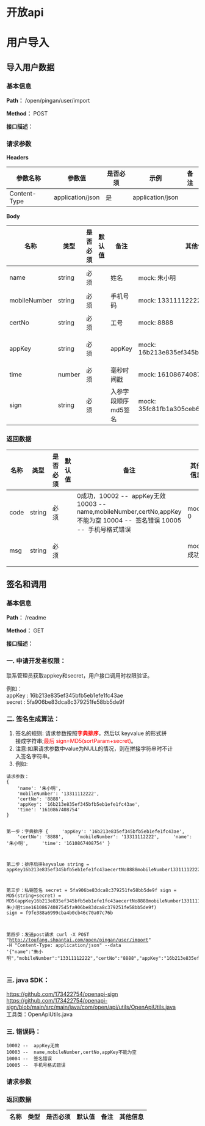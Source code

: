
 <h1 class="curproject-name"> 开放api </h1> 
 


# 用户导入

## 导入用户数据
<a id=导入用户数据> </a>
### 基本信息

**Path：** /open/pingan/user/import

**Method：** POST

**接口描述：**


### 请求参数
**Headers**

| 参数名称  | 参数值  |  是否必须 | 示例  | 备注  |
| ------------ | ------------ | ------------ | ------------ | ------------ |
| Content-Type  |  application/json | 是  |  application/json |   |
**Body**

<table>
  <thead class="ant-table-thead">
    <tr>
      <th key=name>名称</th><th key=type>类型</th><th key=required>是否必须</th><th key=default>默认值</th><th key=desc>备注</th><th key=sub>其他信息</th>
    </tr>
  </thead><tbody className="ant-table-tbody"><tr key=0-0><td key=0><span style="padding-left: 0px"><span style="color: #8c8a8a"></span> name</span></td><td key=1><span>string</span></td><td key=2>必须</td><td key=3></td><td key=4><span style="white-space: pre-wrap">姓名</span></td><td key=5><p key=5><span style="font-weight: '700'">mock: </span><span>朱小明</span></p></td></tr><tr key=0-1><td key=0><span style="padding-left: 0px"><span style="color: #8c8a8a"></span> mobileNumber</span></td><td key=1><span>string</span></td><td key=2>必须</td><td key=3></td><td key=4><span style="white-space: pre-wrap">手机号码</span></td><td key=5><p key=5><span style="font-weight: '700'">mock: </span><span>13311112222</span></p></td></tr><tr key=0-2><td key=0><span style="padding-left: 0px"><span style="color: #8c8a8a"></span> certNo</span></td><td key=1><span>string</span></td><td key=2>必须</td><td key=3></td><td key=4><span style="white-space: pre-wrap">工号</span></td><td key=5><p key=5><span style="font-weight: '700'">mock: </span><span>8888</span></p></td></tr><tr key=0-3><td key=0><span style="padding-left: 0px"><span style="color: #8c8a8a"></span> appKey</span></td><td key=1><span>string</span></td><td key=2>必须</td><td key=3></td><td key=4><span style="white-space: pre-wrap">appKey</span></td><td key=5><p key=5><span style="font-weight: '700'">mock: </span><span>16b213e835ef345bfb5eb1efe1fc43ae</span></p></td></tr><tr key=0-4><td key=0><span style="padding-left: 0px"><span style="color: #8c8a8a"></span> time</span></td><td key=1><span>number</span></td><td key=2>必须</td><td key=3></td><td key=4><span style="white-space: pre-wrap">毫秒时间戳</span></td><td key=5><p key=5><span style="font-weight: '700'">mock: </span><span>1610867408754</span></p></td></tr><tr key=0-5><td key=0><span style="padding-left: 0px"><span style="color: #8c8a8a"></span> sign</span></td><td key=1><span>string</span></td><td key=2>必须</td><td key=3></td><td key=4><span style="white-space: pre-wrap">入参字段顺序md5签名</span></td><td key=5><p key=5><span style="font-weight: '700'">mock: </span><span>35fc81fb1a305ceb6a7a79857e5b9a25</span></p></td></tr>
               </tbody>
              </table>
            
### 返回数据

<table>
  <thead class="ant-table-thead">
    <tr>
      <th key=name>名称</th><th key=type>类型</th><th key=required>是否必须</th><th key=default>默认值</th><th key=desc>备注</th><th key=sub>其他信息</th>
    </tr>
  </thead><tbody className="ant-table-tbody"><tr key=0-0><td key=0><span style="padding-left: 0px"><span style="color: #8c8a8a"></span> code</span></td><td key=1><span>string</span></td><td key=2>必须</td><td key=3></td><td key=4><span style="white-space: pre-wrap">0成功，10002 --  appKey无效 10003 --  name,mobileNumber,certNo,appKey不能为空 10004 --  签名错误 10005 --  手机号格式错误</span></td><td key=5><p key=5><span style="font-weight: '700'">mock: </span><span>0</span></p></td></tr><tr key=0-1><td key=0><span style="padding-left: 0px"><span style="color: #8c8a8a"></span> msg</span></td><td key=1><span>string</span></td><td key=2>必须</td><td key=3></td><td key=4><span style="white-space: pre-wrap"></span></td><td key=5><p key=5><span style="font-weight: '700'">mock: </span><span>成功</span></p></td></tr>
               </tbody>
              </table>
            
## 签名和调用
<a id=签名和调用> </a>
### 基本信息

**Path：** /readme

**Method：** GET

**接口描述：**
<h3>一. 申请开发者权限：</h3>
<p>联系管理员获取appkey和secret，用户接口调用时权限验证。</p>
<p>例如：<br>
appKey : 16b213e835ef345bfb5eb1efe1fc43ae<br>
secret : 5fa906be83dca8c379251fe58bb5de9f</p>
<h3>二. 签名生成算法：</h3>
<ol>
<li>签名的规则: 请求参数按照<span class="colour" style="color:rgb(255, 0, 0)"><strong>字典排序</strong></span>，然后以 keyvalue 的形式拼<br>
接成字符串;<span class="colour" style="color:rgb(255, 0, 0)">最后 sign=MD5(sortParam+secret)</span>。</li>
<li>注意:如果请求参数中value为NULL的情况，则在拼接字符串时不计<br>
入签名字符串。</li>
<li>例如:</li>
</ol>
<pre><code>请求参数：
{
&nbsp; &nbsp; 'name': '朱小明',
&nbsp; &nbsp; 'mobileNumber': '13311112222',
&nbsp; &nbsp; 'certNo': '8888',
&nbsp; &nbsp; 'appKey': '16b213e835ef345bfb5eb1efe1fc43ae',
&nbsp; &nbsp; 'time': '1610867408754'
}

第一步：字典排序
{
&nbsp; &nbsp; 'appKey': '16b213e835ef345bfb5eb1efe1fc43ae',
&nbsp; &nbsp; 'certNo': '8888',
&nbsp; &nbsp; 'mobileNumber': '13311112222',
&nbsp; &nbsp; 'name': '朱小明',
&nbsp; &nbsp; 'time': '1610867408754'
}

第二步：排序后拼keyvalue
string = appKey16b213e835ef345bfb5eb1efe1fc43aecertNo8888mobileNumber13311112222name

第三步：私钥签名
secret = 5fa906be83dca8c379251fe58bb5de9f
sign = MD5(string+secret) = MD5(appKey16b213e835ef345bfb5eb1efe1fc43aecertNo8888mobileNumber13311112222name朱小明time16108674087545fa906be83dca8c379251fe58bb5de9f)
sign = f9fe388a6999cba4b0cb46c70a07c76b

第四步：发送post请求
curl -X POST "http://toufang.shpantai.com/open/pingan/user/import" -H "Content-Type: application/json" --data '{"name":"朱小明","mobileNumber":"13311112222","certNo":"8888","appKey":"16b213e835ef345bfb5eb1efe1fc43ae","time":"1610867408754","sign":"f9fe388a6999cba4b0cb46c70a07c76b"}'
</code></pre>
<h3>三. java SDK：</h3>
<p><a href="https://github.com/173422754/openapi-sign">https://github.com/173422754/openapi-sign</a><br>
<a href="https://github.com/173422754/openapi-sign/blob/main/src/main/java/com/open/api/utils/OpenApiUtils.java">https://github.com/173422754/openapi-sign/blob/main/src/main/java/com/open/api/utils/OpenApiUtils.java</a><br>
工具类：OpenApiUtils.java</p>
<h3>三. 错误码：</h3>
<pre><code>10002 --  appKey无效
10003 --  name,mobileNumber,certNo,appKey不能为空
10004 --  签名错误
10005 --  手机号格式错误
</code></pre>


### 请求参数

### 返回数据

<table>
  <thead class="ant-table-thead">
    <tr>
      <th key=name>名称</th><th key=type>类型</th><th key=required>是否必须</th><th key=default>默认值</th><th key=desc>备注</th><th key=sub>其他信息</th>
    </tr>
  </thead><tbody className="ant-table-tbody">
               </tbody>
              </table>
            